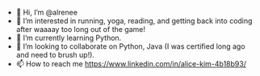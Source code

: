 - 👋 Hi, I’m @alrenee
- 👀 I’m interested in running, yoga, reading, and getting back into coding after waaaay too long out of the game!
- 🌱 I’m currently learning Python.
- 💞️ I’m looking to collaborate on Python, Java (I was certified long ago and need to brush up!).
- 📫 How to reach me https://www.linkedin.com/in/alice-kim-4b18b93/

<!---
alrenee/alrenee is a ✨ special ✨ repository because its `README.md` (this file) appears on your GitHub profile.
You can click the Preview link to take a look at your changes.
--->
